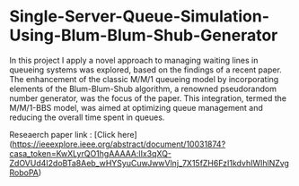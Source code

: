 ﻿# Single-Server-Queue-Simulation-Using-Blum-Blum-Shub-Generator
In this project I apply a novel approach to managing waiting lines in queueing systems was explored, based on the findings of a recent paper. The enhancement of the classic M/M/1 queueing model by incorporating elements of the Blum-Blum-Shub algorithm, a renowned pseudorandom number generator, was the focus of the paper. This integration, termed the M/M/1-BBS model, was aimed at optimizing queue management and reducing the overall time spent in queues.

Reseaerch paper link : [Click here] (https://ieeexplore.ieee.org/abstract/document/10031874?casa_token=KwXLyrQO1hgAAAAA:lIx3qXQ-ZdOVUd4I2doBTa8Aeb_wHYSyuCuwJwwVlnj_7X15fZH6FzI1kdvhIWIhlNZvgRoboPA)
